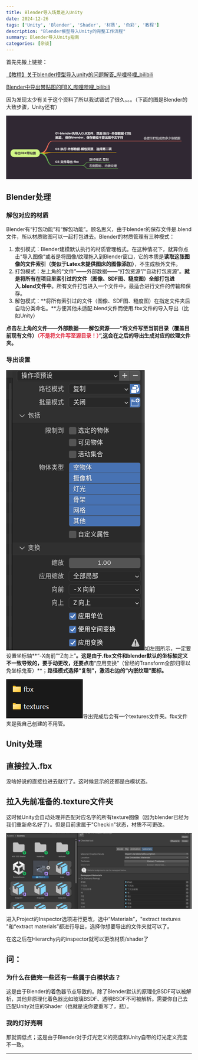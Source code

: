 ```yaml
---
title: Blender导入场景进入Unity
date: 2024-12-26
tags: ['Unity', 'Blender', 'Shader', '材质', '色彩', '教程']
description: "Blender模型导入Unity的完整工作流程"
summary: Blender导入Unity指南
categories: [杂谈]
---
```


首先先搬上链接：

[【教程】关于blender模型导入unity的问题解答_哔哩哔哩_bilibili](https://www.bilibili.com/video/BV1Ba4y1D7fQ/?spm_id_from=..search-card.all.click&vd_source=30f07a01a885038de48c259c5cfe892d)

[Blender中导出带贴图的FBX_哔哩哔哩_bilibili](https://www.bilibili.com/video/BV1384y1j7wt?spm_id_from=333.788.recommend_more_video.0&vd_source=30f07a01a885038de48c259c5cfe892d)

因为发现太少有关于这个资料了所以我试错试了很久。。。（下面的图是Blender的大致步骤，Unity还有）

![](365c3d4d.png)

## Blender处理
### 解包对应的材质
Blender有“打包功能”和“解包功能”。顾名思义，由于blender的保存文件是.blend文件，所以材质贴图可以一起打包进去。Blender的材质管理有三种模式：

1. 索引模式：Blender建模默认执行的材质管理格式。在这种情况下，就算你点击“导入图像”或者是将图像/纹理拖入到Blender窗口，它的本质是**读取这张图像的文件索引（类似于Latex未提供图床的图像添加）**，不生成额外文件。
2. 打包模式：左上角的“文件”——外部数据——“打包资源”/“自动打包资源”。**就是将所有在项目里索引过的文件（图像、SDF图、糙度图）全部打包进入.blend文件中**。所有文件打包进入一个文件中，最适合进行文件的传输和保存。
3. 解包模式：**将所有索引过的文件（图像、SDF图、糙度图）在指定文件夹后自动分类命名。**方便其他未适配.blend文件而使用.fbx文件的导入导出（比如Unity）

**点击左上角的文件——外部数据——解包资源——“将文件写至当前目录（覆盖目前现有文件）****<font style="color:#DF2A3F;">（不是将文件写至源目录！）</font>****”,这会在之后的导出生成对应的纹理文件夹。**

### 导出设置
![设置](bb43c734.png)如左图所示，一定要设置坐标轴**“-X向前”“Z向上”**。这是由于.fbx文件和blender默认的坐标轴定义不一致导致的，要手动更改，还要点击**“应用变换”（曾经的Transform全部归零以免坐标鬼畜）**；**路径模式选择“复制”，激活右边的“内嵌纹理”图标。**

![](74d48164.png)导出完成后会有一个textures文件夹。fbx文件夹是我自己创建的不用管。

## Unity处理
## 直接拉入.fbx
没啥好说的直接拉进去就行了。这时候显示的还都是白模状态。

## 拉入先前准备的.texture文件夹
这时候Unity会自动处理并匹配对应名字的所有texture图像（因为blender已经为我们重新命名好了）。但是目前隶属于"Checkin"状态，材质不可更改。

![](db8fcaf7.png)

进入Project的Inspector选项进行更改，选中“Materials”，"extract textures "和“extract materials”都进行导出，选择你想要导出的文件夹就可以了。

在这之后在Hierarchy内的inspector就可以更改材质/shader了

## 问：
### 为什么在做完一些还有一些属于白模状态？
这是由于Blender的着色器节点导致的。除了Blender默认的原理化BSDF可以被解析，其他非原理化着色器比如玻璃BSDF、透明BSDF不可被解析。需要你自己去匹配Unity对应的Shader（也就是说你要重写了，悲）。

### 我的灯好亮啊
那就调低点；这是由于Blender对于灯光定义的亮度和Unity自带的灯光定义亮度不一致。

****


